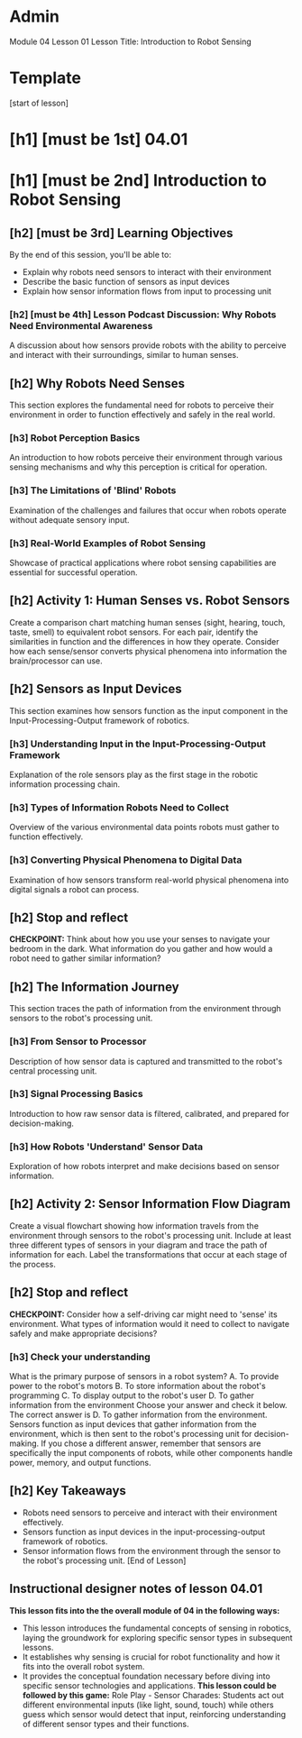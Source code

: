 
# Admin
Module 04
Lesson 01
Lesson Title: Introduction to Robot Sensing
# Template
[start of lesson]
# [h1] [must be 1st] 04.01
# [h1] [must be 2nd] Introduction to Robot Sensing
## [h2] [must be 3rd] Learning Objectives
By the end of this session, you'll be able to:
- Explain why robots need sensors to interact with their environment
- Describe the basic function of sensors as input devices
- Explain how sensor information flows from input to processing unit
### [h2] [must be 4th] Lesson Podcast Discussion: Why Robots Need Environmental Awareness
A discussion about how sensors provide robots with the ability to perceive and interact with their surroundings, similar to human senses.
## [h2] Why Robots Need Senses
This section explores the fundamental need for robots to perceive their environment in order to function effectively and safely in the real world.
### [h3] Robot Perception Basics
An introduction to how robots perceive their environment through various sensing mechanisms and why this perception is critical for operation.
### [h3] The Limitations of 'Blind' Robots
Examination of the challenges and failures that occur when robots operate without adequate sensory input.
### [h3] Real-World Examples of Robot Sensing
Showcase of practical applications where robot sensing capabilities are essential for successful operation.
## [h2] **Activity 1: Human Senses vs. Robot Sensors**
Create a comparison chart matching human senses (sight, hearing, touch, taste, smell) to equivalent robot sensors. For each pair, identify the similarities in function and the differences in how they operate. Consider how each sense/sensor converts physical phenomena into information the brain/processor can use.
## [h2] Sensors as Input Devices
This section examines how sensors function as the input component in the Input-Processing-Output framework of robotics.
### [h3] Understanding Input in the Input-Processing-Output Framework
Explanation of the role sensors play as the first stage in the robotic information processing chain.
### [h3] Types of Information Robots Need to Collect
Overview of the various environmental data points robots must gather to function effectively.
### [h3] Converting Physical Phenomena to Digital Data
Examination of how sensors transform real-world physical phenomena into digital signals a robot can process.
## [h2] Stop and reflect

**CHECKPOINT:** Think about how you use your senses to navigate your bedroom in the dark. What information do you gather and how would a robot need to gather similar information?

## [h2] The Information Journey
This section traces the path of information from the environment through sensors to the robot's processing unit.
### [h3] From Sensor to Processor
Description of how sensor data is captured and transmitted to the robot's central processing unit.
### [h3] Signal Processing Basics
Introduction to how raw sensor data is filtered, calibrated, and prepared for decision-making.
### [h3] How Robots 'Understand' Sensor Data
Exploration of how robots interpret and make decisions based on sensor information.
## [h2] **Activity 2: Sensor Information Flow Diagram**
Create a visual flowchart showing how information travels from the environment through sensors to the robot's processing unit. Include at least three different types of sensors in your diagram and trace the path of information for each. Label the transformations that occur at each stage of the process.
## [h2] Stop and reflect

**CHECKPOINT:** Consider how a self-driving car might need to 'sense' its environment. What types of information would it need to collect to navigate safely and make appropriate decisions?

### **[h3] Check your understanding**
What is the primary purpose of sensors in a robot system?
A. To provide power to the robot's motors
B. To store information about the robot's programming
C. To display output to the robot's user
D. To gather information from the environment
Choose your answer and check it below.
The correct answer is D. To gather information from the environment. Sensors function as input devices that gather information from the environment, which is then sent to the robot's processing unit for decision-making. If you chose a different answer, remember that sensors are specifically the input components of robots, while other components handle power, memory, and output functions.
## [h2] Key Takeaways
- Robots need sensors to perceive and interact with their environment effectively.
- Sensors function as input devices in the input-processing-output framework of robotics.
- Sensor information flows from the environment through the sensor to the robot's processing unit.
[End of Lesson]
## Instructional designer notes of lesson 04.01
**This lesson fits into the the overall module of 04 in the following ways:**
- This lesson introduces the fundamental concepts of sensing in robotics, laying the groundwork for exploring specific sensor types in subsequent lessons.
- It establishes why sensing is crucial for robot functionality and how it fits into the overall robot system.
- It provides the conceptual foundation necessary before diving into specific sensor technologies and applications.
**This lesson could be followed by this game:**
Role Play - Sensor Charades: Students act out different environmental inputs (like light, sound, touch) while others guess which sensor would detect that input, reinforcing understanding of different sensor types and their functions.
